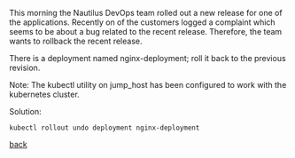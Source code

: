 This morning the Nautilus DevOps team rolled out a new release for one of the applications. Recently on of the customers logged a complaint which seems to be about a bug related to the recent release. Therefore, the team wants to rollback the recent release.  

There is a deployment named nginx-deployment; roll it back to the previous revision.  

Note: The kubectl utility on jump_host has been configured to work with the kubernetes cluster.  

Solution:  

```
kubectl rollout undo deployment nginx-deployment
```

[back](https://github.com/MederD/Kodekloud-Engineer-Tasks)
